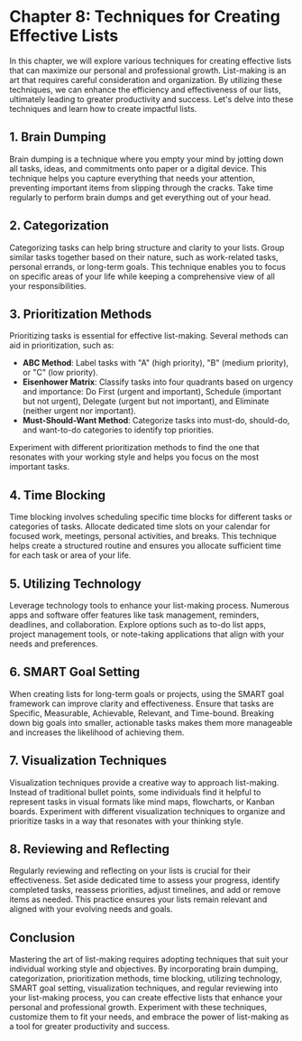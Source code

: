 Chapter 8: Techniques for Creating Effective Lists
==================================================

In this chapter, we will explore various techniques for creating effective lists that can maximize our personal and professional growth. List-making is an art that requires careful consideration and organization. By utilizing these techniques, we can enhance the efficiency and effectiveness of our lists, ultimately leading to greater productivity and success. Let's delve into these techniques and learn how to create impactful lists.

**1. Brain Dumping**
--------------------

Brain dumping is a technique where you empty your mind by jotting down all tasks, ideas, and commitments onto paper or a digital device. This technique helps you capture everything that needs your attention, preventing important items from slipping through the cracks. Take time regularly to perform brain dumps and get everything out of your head.

**2. Categorization**
---------------------

Categorizing tasks can help bring structure and clarity to your lists. Group similar tasks together based on their nature, such as work-related tasks, personal errands, or long-term goals. This technique enables you to focus on specific areas of your life while keeping a comprehensive view of all your responsibilities.

**3. Prioritization Methods**
-----------------------------

Prioritizing tasks is essential for effective list-making. Several methods can aid in prioritization, such as:

* **ABC Method**: Label tasks with "A" (high priority), "B" (medium priority), or "C" (low priority).
* **Eisenhower Matrix**: Classify tasks into four quadrants based on urgency and importance: Do First (urgent and important), Schedule (important but not urgent), Delegate (urgent but not important), and Eliminate (neither urgent nor important).
* **Must-Should-Want Method**: Categorize tasks into must-do, should-do, and want-to-do categories to identify top priorities.

Experiment with different prioritization methods to find the one that resonates with your working style and helps you focus on the most important tasks.

**4. Time Blocking**
--------------------

Time blocking involves scheduling specific time blocks for different tasks or categories of tasks. Allocate dedicated time slots on your calendar for focused work, meetings, personal activities, and breaks. This technique helps create a structured routine and ensures you allocate sufficient time for each task or area of your life.

**5. Utilizing Technology**
---------------------------

Leverage technology tools to enhance your list-making process. Numerous apps and software offer features like task management, reminders, deadlines, and collaboration. Explore options such as to-do list apps, project management tools, or note-taking applications that align with your needs and preferences.

**6. SMART Goal Setting**
-------------------------

When creating lists for long-term goals or projects, using the SMART goal framework can improve clarity and effectiveness. Ensure that tasks are Specific, Measurable, Achievable, Relevant, and Time-bound. Breaking down big goals into smaller, actionable tasks makes them more manageable and increases the likelihood of achieving them.

**7. Visualization Techniques**
-------------------------------

Visualization techniques provide a creative way to approach list-making. Instead of traditional bullet points, some individuals find it helpful to represent tasks in visual formats like mind maps, flowcharts, or Kanban boards. Experiment with different visualization techniques to organize and prioritize tasks in a way that resonates with your thinking style.

**8. Reviewing and Reflecting**
-------------------------------

Regularly reviewing and reflecting on your lists is crucial for their effectiveness. Set aside dedicated time to assess your progress, identify completed tasks, reassess priorities, adjust timelines, and add or remove items as needed. This practice ensures your lists remain relevant and aligned with your evolving needs and goals.

**Conclusion**
--------------

Mastering the art of list-making requires adopting techniques that suit your individual working style and objectives. By incorporating brain dumping, categorization, prioritization methods, time blocking, utilizing technology, SMART goal setting, visualization techniques, and regular reviewing into your list-making process, you can create effective lists that enhance your personal and professional growth. Experiment with these techniques, customize them to fit your needs, and embrace the power of list-making as a tool for greater productivity and success.
